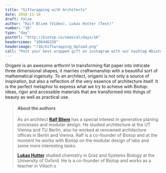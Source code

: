 ```yaml
---
title: "Giftwrapping with Architects"
date: 2018-11-16
draft: false
author: "Ralf Bliem (Video), Lukas Hutter (Text)"
number: "16"
type: "day"
postUrl: "http://biotop.co/xmascal/days/16"
headervimeo: "306446220"
headerimage: "/16/Giftwrapping_Upload.png"
call: "Post your best wrapped gift on instagram with our hashtag #biotop_science. Award: Foldscope!"
---
```

Origami is an awesome artform! In transforming flat paper into intricate three dimensional shapes, it marries craftwmanship with a beautiful sort of mathematical ingenuity. To an architect, origami is not only a source of inspiration, but also a reflection of the very essence of architecture itself. It is the perfect metaphor to express what we try to achieve with Biotop: ideas, rigor and accessible materials that are transformed into things of beauty as well as practical use.

> #### About the authors
> As an architect **[Ralf Bliem](http://biotop.co/en/person/ralf-bliem/)** has a special interest in generative planing processes and modular design. He studied architecture at the UT Vienna and TU Berlin, also he worked at renowned architecture offices in Berlin and Vienna. Ralf is a co-founder of Biotop and at the moment he works with Biotop on the modular design of labs and some more interesting tasks.
>
> **[Lukas Hutter](http://biotop.co/en/person/lukas-hutter/)** studied chemistry in Graz and Systems Biology at the University of Oxford. He is a co-founder of Biotop and works as a teacher in Villach.s

<!--more-->

